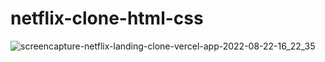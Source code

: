 # netflix-clone-html-css

![screencapture-netflix-landing-clone-vercel-app-2022-08-22-16_22_35](https://user-images.githubusercontent.com/55645613/185970578-0321bea8-9167-4218-8709-7fec304c10ec.png)
